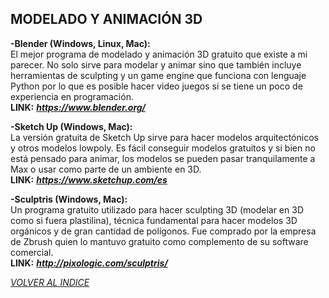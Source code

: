 ## MODELADO Y ANIMACIÓN 3D ##  

**-Blender (Windows, Linux, Mac):**  
El mejor programa de modelado y animación 3D gratuito que existe a mi
parecer. No solo sirve para modelar y animar sino que también incluye
herramientas de sculpting y un game engine que funciona con lenguaje
Python por lo que es posible hacer video juegos si se tiene un poco de
experiencia en programación.  
**LINK:** ***<https://www.blender.org/>***  

**-Sketch Up (Windows, Mac):**  
La versión gratuita de Sketch Up sirve para hacer modelos
arquitectónicos y otros modelos lowpoly. Es fácil conseguir modelos
gratuitos y si bien no está pensado para animar, los modelos se pueden
pasar tranquilamente a Max o usar como parte de un ambiente en 3D.  
**LINK:** ***<https://www.sketchup.com/es>***  

**-Sculptris (Windows, Mac):**  
Un programa gratuito utilizado para hacer sculpting 3D (modelar en 3D
como si fuera plastilina), técnica fundamental para hacer modelos 3D
orgánicos y de gran cantidad de polígonos. Fue comprado por la empresa
de Zbrush quien lo mantuvo gratuito como complemento de su software
comercial.  
**LINK:** ***<http://pixologic.com/sculptris/>***  

[*VOLVER AL INDICE*](README.md)
